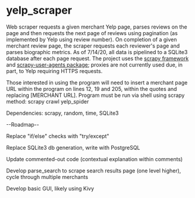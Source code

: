 # yelp_scraper
Web scraper requests a given merchant Yelp page, parses reviews on the page and then requests the next page of reviews using pagination (as implemented by Yelp using review number). On completion of a given merchant review page, the scraper requests each reviewer's page and parses biographic metrics. As of 7/14/20, all data is pipelined to a SQLite3 database after each page request. The project uses the [scrapy framework](https://github.com/scrapy) and [scrapy-user-agents package](https://pypi.org/project/scrapy-user-agents/); proxies are not currently used due, in part, to Yelp requiring HTTPS requests.

Those interested in using the program will need to insert a merchant page URL within the program on lines 12, 19 and 205, within the quotes and replacing [MERCHANT URL]. Program must be run via shell using scrapy method: scrapy crawl yelp_spider

Dependencies: scrapy, random, time, SQLite3

--Roadmap--

Replace "if/else" checks with "try/except"

Replace SQLite3 db generation, write with PostgreSQL

Update commented-out code (contextual explanation within comments)

Develop parse_search to scrape search results page (one level higher), cycle through multiple merchants

Develop basic GUI, likely using Kivy
